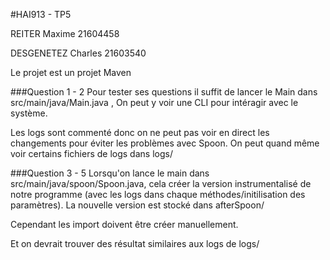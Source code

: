 #HAI913 - TP5

REITER Maxime 21604458

DESGENETEZ Charles 21603540

Le projet est un projet Maven

###Question 1 - 2
Pour tester ses questions il suffit de lancer le Main dans src/main/java/Main.java
, On peut y voir une CLI pour intéragir avec le système.

Les logs sont commenté donc on ne peut pas voir en direct les changements pour éviter les problèmes avec Spoon. On peut quand même voir certains fichiers de logs dans logs/

###Question 3 - 5
Lorsqu'on lance le main dans src/main/java/spoon/Spoon.java, cela créer la version instrumentalisé de notre programme (avec les logs dans chaque méthodes/initilisation des paramètres).
La nouvelle version est stocké dans afterSpoon/ 

Cependant les import doivent être créer manuellement.

Et on devrait trouver des résultat similaires aux logs de logs/
